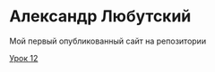 # Александр Любутский
Мой первый опубликованный сайт на репозитории

[Урок 12](alb-bbb.github.io/lesson_12/)
